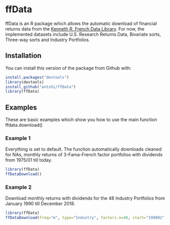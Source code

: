 # ffData

<!-- badges: start -->
<!-- badges: end -->

ffData is an R package which allows the automatic download of financial returns data from the [Kenneth R. French Data Library](https://mba.tuck.dartmouth.edu/pages/faculty/ken.french/data_library.html). For now, the implemented datasets include U.S. Research Returns Data, Bivariate sorts, Three-way sorts and Industry Portfolios. 

## Installation

You can install this version of the package from Github with:

``` r
install.packages("devtools")
library(devtools)
install_github("antshi/ffData")
library(ffData)
```

## Examples

These are basic examples which show you how to use the main function ffdata.download()

### Example 1 

Everything is set to default. 
The function automatically downloads cleaned for NAs, monthly returns of 3-Fama-French factor portfolios with dividends from 1975/01 till today.

``` r
library(ffData)
ffDataDownload()
```

### Example 2

Download monthly returns with dividends for the 48 Industry Portfolios from January 1990 till December 2018.

```r
library(ffData)
ffDataDownload(freq="m", type="Industry", factors.n=48, start="199001", end="201812")
```

